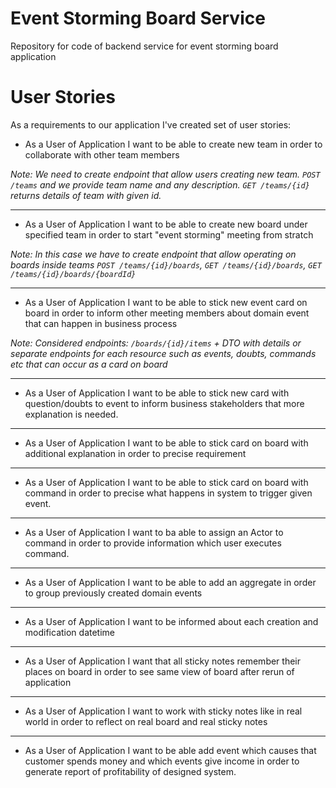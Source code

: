 # Event Storming Board Service
Repository for code of backend service for event storming board application

# User Stories
As a requirements to our application I've created set of user stories:

* As a User of Application I want to be able to create new team in order to collaborate with other team members

_Note: We need to create endpoint that allow users creating new team. `POST /teams` and we provide team name and any description. `GET /teams/{id}` returns details of team with given id._
___
* As a User of Application I want to be able to create new board under specified team in order to start "event storming" meeting from stratch

_Note: In this case we have to create endpoint that allow operating on boards inside teams `POST /teams/{id}/boards`, `GET /teams/{id}/boards`, `GET /teams/{id}/boards/{boardId}`_
___
* As a User of Application I want to be able to stick new event card on board in order to inform other meeting members about domain event that can happen in business process

_Note: Considered endpoints: `/boards/{id}/items` + DTO with details  or separate endpoints for each resource such as events, doubts, commands etc that can occur as a card on board_
___
* As a User of Application I want to be able to stick new card with question/doubts to event to inform business stakeholders that more explanation is needed.

___
* As a User of Application I want to be able to stick card on board with additional explanation in order to precise requirement

___
* As a User of Application I want to be able to stick card on board with command in order to precise what happens in system to trigger given event.

___
* As a User of Application I want to ba able to assign an Actor to command in order to provide information which user executes command.

___
* As a User of Application I want to be able to add an aggregate in order to group previously created domain events

___
* As a User of Application I want to be informed about each creation and modification datetime

___
* As a User of Application I want that all sticky notes remember their places on board in order to see same view of board after rerun of application

___
* As a User of Application I want to work with sticky notes like in real world in order to reflect on real board and real sticky notes

___
* As a User of Application I want to be able add event which causes that customer spends money and which events give income in order to generate report of profitability of designed system.


